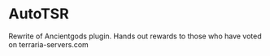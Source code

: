 # AutoTSR
Rewrite of Ancientgods plugin. Hands out rewards to those who have voted on terraria-servers.com
